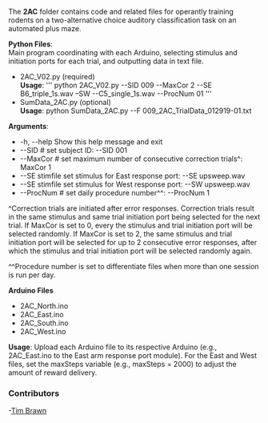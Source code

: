 The **2AC** folder contains code and related files for operantly training rodents on a two-alternative choice auditory classification task on an automated plus maze. 

**Python Files**:   
Main program coordinating with each Arduino, selecting stimulus and initiation ports for each trial, and outputting data in text file.
- 2AC_V02.py (required)      
**Usage**: '''
python 2AC_V02.py --SID 009 --MaxCor 2 --SE B6_triple_1s.wav –SW --C5_single_1s.wav --ProcNum 01
'''
- SumData_2AC.py (optional)  
**Usage**: python SumData_2AC.py --F 009_2AC_TrialData_012919-01.txt

**Arguments**:
- -h, --help 			Show this help message and exit
- --SID #			set subject ID: --SID 001
- --MaxCor #			set maximum number of consecutive correction trials^: MaxCor 1
- --SE stimfile			set stimulus for East response port: --SE upsweep.wav
- --SE stimfile			set stimulus for West response port: --SW upsweep.wav
- --ProcNum #			set daily procedure number^^: --ProcNum 1

^Correction trials are initiated after error responses. Correction trials result in the same stimulus and same trial initiation port being selected for the next trial. If MaxCor is set to 0, every the stimulus and trial initiation port will be selected randomly.  If MaxCor is set to 2, the same stimulus and trial initiation port will be selected for up to 2 consecutive error responses, after which the stimulus and trial initiation port will be selected randomly again.  

^^Procedure number is set to differentiate files when more than one session is run per day.

**Arduino Files**
- 2AC_North.ino
- 2AC_East.ino
- 2AC_South.ino
- 2AC_West.ino

**Usage**: Upload each Arduino file to its respective Arduino (e.g., 2AC_East.ino to the East arm response port module).  For the East and West files, set the maxSteps variable (e.g., maxSteps = 2000) to adjust the amount of reward delivery.

### Contributors
-[Tim Brawn](http://www.mit.edu/people/tpbrawn/index.html)
